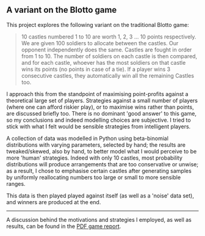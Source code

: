 ## A variant on the Blotto game

This project explores the following variant on the traditional Blotto game:

> 10 castles numbered 1 to 10 are worth 1, 2, 3 ... 10 points respectively. We are given 100 soldiers to allocate between the castles. Our opponent independently does the same. Castles are fought in order from 1 to 10. The number of soldiers on each castle is then compared, and for each castle, whoever has the most soldiers on that castle wins its points (no points in case of a tie). If a player wins 3 consecutive castles, they automatically win all the remaining Castles too.

I approach this from the standpoint of maximising point-profits against a theoretical large set of players. Strategies against a small number of players (where one can afford riskier play), or to maximise wins rather than points, are discussed briefly too. There is no dominant 'good answer' to this game, so my conclusions and indeed modelling choices are subjective. I tried to stick with what I felt would be sensible strategies from intelligent players. 

A collection of data was modelled in Python using beta-binomial distributions with varying parameters, selected by hand; the results are tweaked/skewed, also by hand, to better model what I would perceive to be more 'human' strategies. Indeed with only 10 castles, most probability distributions will produce arrangements that are too conservative or unwise; as a result, I chose to emphasise certain castles after generating samples by uniformly reallocating numbers too large or small to more sensible ranges.

This data is then played played against itself (as well as a 'noise' data set), and winners are produced at the end.

--------
A discussion behind the motivations and strategies I employed, as well as results, can be found in the [PDF game report](game-report.pdf).
